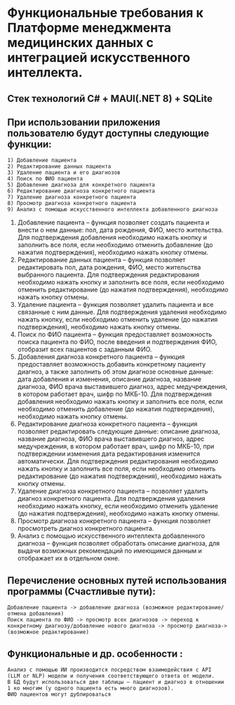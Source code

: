 # Функциональные требования к Платформе менеджмента медицинских данных с интеграцией искусственного интеллекта.
## Стек технологий C# + MAUI(.NET 8) + SQLite
## При использовании приложения пользователю будут доступны следующие функции:
	1) Добавление пациента
	2) Редактирование данных пациента
	3) Удаление пациента и его диагнозов
	4) Поиск по ФИО пациента
	5) Добавление диагноза для конкретного пациента
	6) Редактирование диагноза конкретного пациента
	7) Удаление диагноза конкретного пациента
	8) Просмотр диагноза конкретного пациента
	9) Анализ с помощью искусственного интеллекта добавленного диагноза
1)	Добавление пациента – функция позволяет создать пациента и внести о нем данные: пол, дата рождения, ФИО, место жительства. Для подтверждения добавления необходимо нажать кнопку и заполнить все поля, если необходимо отменить добавление (до нажатия подтверждения), необходимо нажать кнопку отмены.
2)  Редактирование данных пациента – функция позволяет редактировать пол, дата рождения, ФИО, место жительства выбранного пациента. Для подтверждения редактирования необходимо нажать кнопку и заполнить все поля, если необходимо отменить редактирование (до нажатия подтверждения), необходимо нажать кнопку отмены.
3)	Удаление пациента – функция позволяет удалить пациента и все связанные с ним данные. Для подтверждения удаления необходимо нажать кнопку, если необходимо отменить удаление (до нажатия подтверждения), необходимо нажать кнопку отмены.
4)	Поиск по ФИО пациента – функция предоставляет возможность поиска пациента по ФИО, после введения и подтверждения ФИО, отобразит всех пациентов с заданным ФИО.
5)	Добавления диагноза конкретного пациента – функция предоставляет возможность добавить конкретному пациенту диагноз, а также заполнить об этом диагнозе основные данные: дата добавления и изменения, описание диагноза, название диагноза, ФИО врача выставившего диагноз, адрес медучреждения, в котором работает врач, шифр по МКБ-10. Для подтверждения добавления необходимо нажать кнопку и заполнить все поля, если необходимо отменить добавление (до нажатия подтверждения), необходимо нажать кнопку отмены.
6)	Редактирование диагноза конкретного пациента – функция позволяет редактировать следующие данные: описание диагноза, название диагноза, ФИО врача выставившего диагноз, адрес медучреждения, в котором работает врач, шифр по МКБ-10, при подтверждении изменения дата редактирования изменится автоматически. Для подтверждения редактирования необходимо нажать кнопку и заполнить все поля, если необходимо отменить редактирование (до нажатия подтверждения), необходимо нажать кнопку отмены.
7)	Удаление диагноза конкретного пациента – позволяет удалить диагноз конкретного пациента. Для подтверждения удаления необходимо нажать кнопку, если необходимо отменить удаление (до нажатия подтверждения), необходимо нажать кнопку отмены.
8)	Просмотр диагноза конкретного пациента – функция позволяет просмотреть диагноз конкретного пациента.
9)	Анализ с помощью искусственного интеллекта добавленного диагноза – функция позволяет обработать описание диагноза, для выдачи возможных рекомендаций по имеющимся данным и отображает их в отдельном окне. 	
## Перечисление основных путей использования программы (Счастливые пути):
	Добавление пациента -> добавление диагноза (возможное редактирование/отмена добавления) 
	Поиск пациента по ФИО -> просмотр всех диагнозов -> переход к конкретному диагнозу/добавление нового диагноза -> просмотр диагноза-> (возможное редактирование) 
## Функциональные и др. особенности :
	Анализ с помощью ИИ производится посредством взаимодействия с API  (LLM or NLP) модели и получения соответствующего ответа от модели.
	В БД будут использоваться две таблицы – пациент и диагноз в отношении 1 ко многим (у одного пациента есть много диагнозов).
	ФИО пациентов могут дублироваться 
